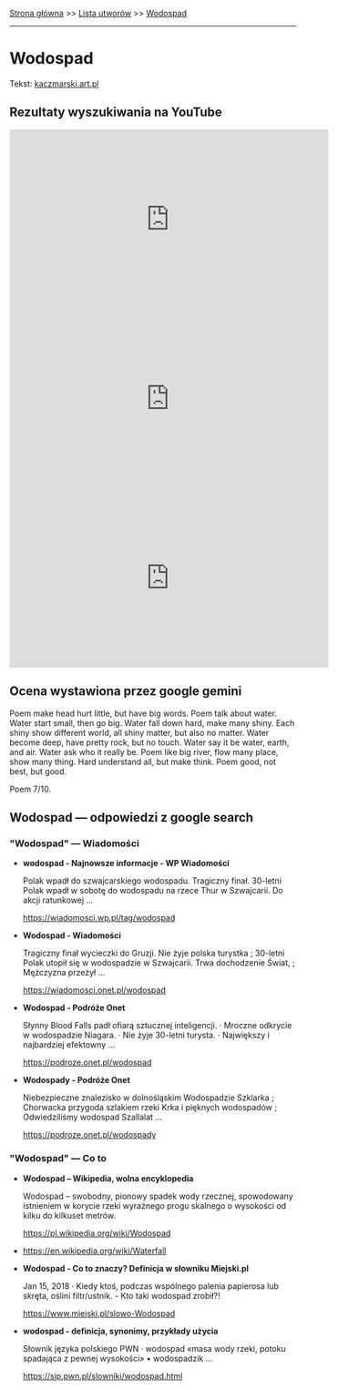 [Strona główna](../index.md) >> [Lista utworów](../list.md) >> [Wodospad](644.md)

---

# Wodospad

Tekst: [kaczmarski.art.pl](https://www.kaczmarski.art.pl/tworczosc/wiersze/wodospad/)

## Rezultaty wyszukiwania na YouTube

<iframe width="560" height="315" src="https://www.youtube.com/embed/mlsplgBrIO4?si=IdontcarewhotheIRSsendsImnotpayingtaxes" title="YouTube video player" frameborder="0" allow="accelerometer; autoplay; clipboard-write; encrypted-media; gyroscope; picture-in-picture; web-share" referrerpolicy="strict-origin-when-cross-origin" allowfullscreen></iframe>

<iframe width="560" height="315" src="https://www.youtube.com/embed/QCopoCoerRs?si=IdontcarewhotheIRSsendsImnotpayingtaxes" title="YouTube video player" frameborder="0" allow="accelerometer; autoplay; clipboard-write; encrypted-media; gyroscope; picture-in-picture; web-share" referrerpolicy="strict-origin-when-cross-origin" allowfullscreen></iframe>

<iframe width="560" height="315" src="https://www.youtube.com/embed/3u1bo5FeJr0?si=IdontcarewhotheIRSsendsImnotpayingtaxes" title="YouTube video player" frameborder="0" allow="accelerometer; autoplay; clipboard-write; encrypted-media; gyroscope; picture-in-picture; web-share" referrerpolicy="strict-origin-when-cross-origin" allowfullscreen></iframe>

## Ocena wystawiona przez google gemini

Poem make head hurt little, but have big words. Poem talk about water. Water start small, then go big. Water fall down hard, make many shiny. Each shiny show different world, all shiny matter, but also no matter. Water become deep, have pretty rock, but no touch. Water say it be water, earth, and air. Water ask who it really be. Poem like big river, flow many place, show many thing. Hard understand all, but make think. Poem good, not best, but good. 

Poem 7/10.


## Wodospad — odpowiedzi z google search

### "Wodospad" — Wiadomości

- **wodospad - Najnowsze informacje - WP Wiadomości**

    Polak wpadł do szwajcarskiego wodospadu. Tragiczny finał. 30-letni Polak wpadł w sobotę do wodospadu na rzece Thur w Szwajcarii. Do akcji ratunkowej ... 

   <https://wiadomosci.wp.pl/tag/wodospad>
- **Wodospad - Wiadomości**

    Tragiczny finał wycieczki do Gruzji. Nie żyje polska turystka ; 30-letni Polak utopił się w wodospadzie w Szwajcarii. Trwa dochodzenie Świat, ; Mężczyzna przeżył ... 

   <https://wiadomosci.onet.pl/wodospad>
- **Wodospad - Podróże Onet**

    Słynny Blood Falls padł ofiarą sztucznej inteligencji. · Mroczne odkrycie w wodospadzie Niagara. · Nie żyje 30-letni turysta. · Największy i najbardziej efektowny ... 

   <https://podroze.onet.pl/wodospad>
- **Wodospady - Podróże Onet**

    Niebezpieczne znalezisko w dolnośląskim Wodospadzie Szklarka ; Chorwacka przygoda szlakiem rzeki Krka i pięknych wodospadów ; Odwiedziliśmy wodospad Szallalat ... 

   <https://podroze.onet.pl/wodospady>

### "Wodospad" — Co to

- **Wodospad – Wikipedia, wolna encyklopedia**

    Wodospad – swobodny, pionowy spadek wody rzecznej, spowodowany istnieniem w korycie rzeki wyraźnego progu skalnego o wysokości od kilku do kilkuset metrów. 

   <https://pl.wikipedia.org/wiki/Wodospad>
- <https://en.wikipedia.org/wiki/Waterfall>
- **Wodospad - Co to znaczy? Definicja w słowniku Miejski.pl**

    Jan 15, 2018  ·  Kiedy ktoś, podczas wspólnego palenia papierosa lub skręta, oślini filtr/ustnik. - Kto taki wodospad zrobił?! 

   <https://www.miejski.pl/slowo-Wodospad>
- **wodospad - definicja, synonimy, przykłady użycia**

    Słownik języka polskiego PWN · wodospad «masa wody rzeki, potoku spadająca z pewnej wysokości» • wodospadzik ... 

   <https://sjp.pwn.pl/slowniki/wodospad.html>

